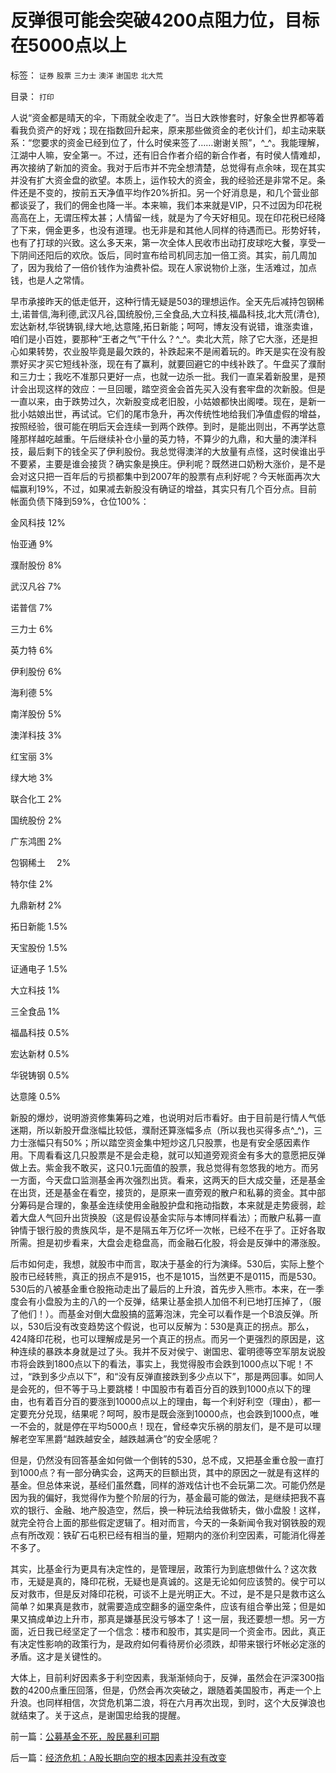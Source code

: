 # 反弹很可能会突破4200点阻力位，目标在5000点以上

标签： `证券` `股票` `三力士` `澳洋` `谢国忠` `北大荒` 

目录： `打印`

人说“资金都是晴天的伞，下雨就全收走了”。当日大跌惨套时，好象全世界都等着看我负资产的好戏；现在指数回升起来，原来那些做资金的老伙计们，却主动来联系：“您要求的资金已经到位了，什么时侯来签了……谢谢关照”，^_^。我能理解，江湖中人嘛，安全第一。不过，还有旧合作者介绍的新合作者，有时侯人情难却，再次接纳了新加的资金。我对于后市并不完全想清楚，总觉得有点余味，现在其实并没有扩大资金盘的欲望。本质上，运作较大的资金，我的经验还是非常不足。条件还是不变的，按前五天净值平均作20%折扣。另一个好消息是，和几个营业部都谈妥了，我们的佣金也降一半。本来嘛，我们本来就是VIP，只不过因为印花税高高在上，无谓压榨太甚；人情留一线，就是为了今天好相见。现在印花税已经降了下来，佣金更多，也没有道理。也无非是和其他人同样的待遇而已。形势好转，也有了打球的兴致。这么多天来，第一次全体人民收市出动打皮球吃大餐，享受一下阴间还阳后的欢欣。饭后，同时宣布给司机同志加一倍工资。其实，前几周加了，因为我给了一倍价钱作为油费补偿。现在人家说物价上涨，生活难过，加点钱，也是人之常情。



早市承接昨天的低走低开，这种行情无疑是503的理想运作。全天先后减持包钢稀土,诺普信,海利德,武汉凡谷,国统股份,三全食品,大立科技,福晶科技,北大荒(清仓),宏达新材,华锐铸钢,绿大地,达意隆,拓日新能；呵呵，博友没有说错，谁涨卖谁，咱们是小百姓，要那种“王者之气”干什么？^_^。卖北大荒，除了它大涨，还是担心如果转势，农业股毕竟是最欠跌的，补跌起来不是闹着玩的。昨天是实在没有股票好买才买它短线补涨，现在有了赢利，就要回避它的中线补跌了。午盘买了濮耐和三力士；我吃不准那只更好一点，也就一边杀一批。我们一直呆着新股里，是预计会出现这样的效应：一旦回暖，踏空资金会首先买入没有套牢盘的次新股。但是一直以来，由于跌势过久，次新股变成老旧股，小姑娘都快出阁喽。现在，是新一批小姑娘出世，再试试。它们的尾市急升，再次传统性地给我们净值虚假的增益，按照经验，很可能在明后天会连续一到两个跌停。到时，是能出则出，不再学达意隆那样越吃越重。午后继续补仓小量的英力特，不算少的九鼎，和大量的澳洋科技，最后剩下的钱全买了伊利股份。我总觉得澳洋的大放量有点怪，这时侯谁出乎不要紧，主要是谁会接货？确实象是换庄。伊利呢？既然进口奶粉大涨价，是不是会对这只把一百年后的亏损都集中到2007年的股票有点利好呢？今天帐面再次大幅赢利19%，不过，如果减去新股没有确证的增益，其实只有几个百分点。目前帐面负债下降到59%，仓位100%：

金风科技 12%

怡亚通 9%

濮耐股份 8%

武汉凡谷 7%

诺普信 7%

三力士 6%

英力特 6%

伊利股份 6%

海利德 5%

南洋股份 5%

澳洋科技 3%

红宝丽 3%

绿大地 3%

联合化工 2%

国统股份 2%

广东鸿图 2%

包钢稀土　 2%

特尔佳 2%

九鼎新材 2%

拓日新能 1.5%

天宝股份 1.5%

证通电子 1.5%

大立科技 1%

三全食品 1%

福晶科技 0.5%

宏达新材 0.5%

华锐铸钢 0.5%

达意隆 0.5%



新股的爆炒，说明游资修集筹码之难，也说明对后市看好。由于目前是行情人气低迷期，所以新股开盘涨幅比较低，濮耐还算涨幅多点（所以我也买得多点^_^)，三力士涨幅只有50%；所以踏空资金集中短炒这几只股票，也是有安全感因素作用。下周看看这几只股票是不是会走稳，就可以知道旁观资金有多大的意愿把反弹做上去。紫金我不敢买，这只0.1元面值的股票，我总觉得有忽悠我的地方。而另一方面，今天盘口监测基金再次强烈出货。看来，这两天的巨大成交量，还是基金在出货，还是基金在看空，接货的，是原来一直旁观的散户和私募的资金。其中部分筹码是合理的，象基金连续使用金融股护盘和拖动指数，本来就是走势疲弱，趁着大盘人气回升出货换股（这是假设基金实际与本博同样看法）；而散户私募一直钟情于银行股的贵族风华，是不是隔五年万亿坏一次帐，已经不在乎了。正好各取所需。担是初步看来，大盘会走稳盘高，而金融石化股，将会是反弹中的滞涨股。



后市如何走，我想，就股市中而言，取决于基金的行为演绎。530后，实际上整个股市已经转熊，真正的拐点不是915，也不是1015，当然更不是0115，而是530。530后的八被基金重仓股拖动走出了最后的上升浪，首先步入熊市。本来，在一季度会有小盘股为主的八的一个反弹，结果让基金损人加倍不利已地打压掉了，（服了他们！）。而基金对倒大盘股搞的蓝筹泡沫，完全可以看作是一个B浪反弹。所以，530后没有改变趋势这个假说，也可以反解为：530是真正的拐点。那么，424降印花税，也可以理解成是另一个真正的拐点。而另一个更强烈的原因是，这种连续的暴跌本身就是过了头。我并不反对侯宁、谢国忠、霍明德等空军朋友说股市将会跌到1800点以下的看法，事实上，我觉得股市会跌到1000点以下呢！不过，“跌到多少点以下”，和“没有反弹直接跌到多少点以下”，那是两回事。如同人是会死的，但不等于马上要跳楼！中国股市有着百分百的跌到1000点以下的理由，也有着百分百的要涨到10000点以上的理由，每一个利好利空（理由），都一定要充分兑现，结果呢？呵呵，股市是既会涨到10000点，也会跌到1000点，唯一不会的，就是停在平均5000点！现在，曾经幸灾乐祸的朋友们，是不是可以理解老空军黑爵“越跌越安全，越跌越满仓”的安全感呢？



但是，仍然没有回答基金如何做一个倒转的530，总不成，又把基金重仓股一直打到1000点？有一部分确实会，这两天的巨额出货，其中的原因之一就是有这样的基金。但总体来说，基经们虽然蠢，同样的游戏估计也不会玩第二次。可能仍然是因为我的偏好，我觉得作为整个阶层的行为，基金最可能的做法，是继续把我不喜欢的银行、金融、地产股造空，然后，换一种玩法给我做轿夫，做小盘股！这样，就完全符合上面的那些假定逻辑了。相对而言，今天的一条新闻令我对钢铁股的观点有所改观：铁矿石屯积已经有相当的量，短期内的涨价利空因素，可能消化得差不多了。



其实，比基金行为更具有决定性的，是管理层，政策行为到底想做什么？这次救市，无疑是真的，降印花税，无疑也是真诚的。这是无论如何应该赞的。侯宁可以反对救市，但是反对降印花税，可谈不上是光明正大。不过，是不是只是救市这么简单？如果真是救市，就需要造成空翻多的逼空条件，应该有组合拳出笼；但是如果又搞成单边上升市，那真是嫌基民没亏够本了！这一层，我还要想一想。另一方面，近日我已经坚定了一个信念：楼市和股市，其实是同一个资金市。因此，真正有决定性影响的政策行为，是政府如何看待房价必须跌，却带来银行坏帐必定涨的矛盾。这才是关键性的。



大体上，目前利好因素多于利空因素，我渐渐倾向于，反弹，虽然会在沪深300指数的4200点重压回落，但是，仍然会再次突破之，跟随着美国股市，再走一个上升浪。也同样相信，次贷危机第二浪，将在六月再次出现，到时，这个大反弹浪也就结束了。关于这点，是谢国忠给我的提醒。



前一篇：[公募基金不死，股民暴利可期](../../../2008/4/24/公募基金不死，股民暴利可期.md)

后一篇：[经济危机：A股长期向空的根本因素并没有改变](../../../2008/4/26/经济危机：A股长期向空的根本因素并没有改变.md)